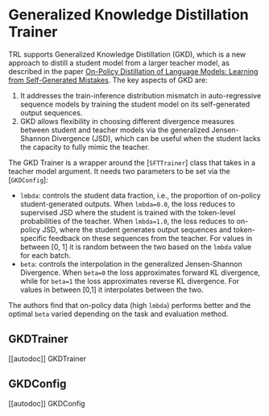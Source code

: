 # Generalized Knowledge Distillation Trainer

TRL supports Generalized Knowledge Distillation (GKD), which is a new approach to distill a student model from a larger teacher model, as described in the paper [On-Policy Distillation of Language Models: Learning from Self-Generated Mistakes](https://huggingface.co/papers/2306.13649).  The key aspects of GKD are:
1. It addresses the train-inference distribution mismatch in auto-regressive sequence models by training the student model on its self-generated output sequences.
2. GKD allows flexibility in choosing different divergence measures between student and teacher models via the generalized Jensen-Shannon Divergence (JSD), which can be useful when the student lacks the capacity to fully mimic the teacher.

The GKD Trainer is a wrapper around the [`SFTTrainer`] class that takes in a teacher model argument. It needs two parameters to be set via the [`GKDConfig`]:
* `lmbda`:  controls the student data fraction, i.e., the proportion of on-policy student-generated outputs. When `lmbda=0.0`, the loss reduces to supervised JSD where the student is trained with the token-level probabilities of the teacher. When `lmbda=1.0`, the loss reduces to on-policy JSD, where the student generates output sequences and token-specific feedback on these sequences from the teacher. For values in between [0, 1] it is random between the two based on the `lmbda` value for each batch.
* `beta`: controls the interpolation in the generalized Jensen-Shannon Divergence.  When `beta=0` the loss approximates forward KL divergence, while for `beta=1` the loss approximates reverse KL divergence. For values in between [0,1] it interpolates between the two.

The authors find that on-policy data (high `lmbda`) performs better and the optimal `beta` varied depending on the task and evaluation method.

## GKDTrainer

[[autodoc]] GKDTrainer

## GKDConfig

[[autodoc]] GKDConfig
